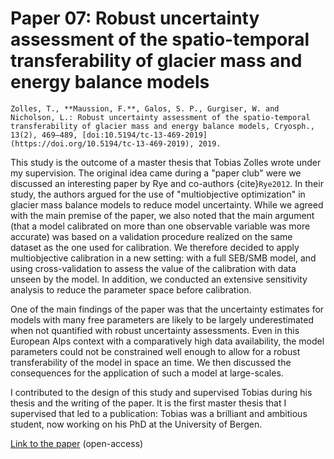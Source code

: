 # Paper 07: Robust uncertainty assessment of the spatio-temporal transferability of glacier mass and energy balance models

```{admonition} Citation
Zolles, T., **Maussion, F.**, Galos, S. P., Gurgiser, W. and Nicholson, L.: Robust uncertainty assessment of the spatio-temporal transferability of glacier mass and energy balance models, Cryosph., 13(2), 469–489, [doi:10.5194/tc-13-469-2019](https://doi.org/10.5194/tc-13-469-2019), 2019.
```

This study is the outcome of a master thesis that Tobias Zolles wrote under my supervision. The original idea came
during a "paper club" were we discussed an interesting paper by Rye and co-authors {cite}`Rye2012`. In their study, the
authors argued for the use of "multiobjective optimization" in glacier mass balance models to reduce model uncertainty.
While we agreed with the main premise of the paper, we also noted that the main argument (that a model calibrated on more
than one observable variable was more accurate) was based on a validation procedure realized on the same dataset 
as the one used for calibration. We therefore decided to apply multiobjective calibration in a new setting: 
with a full SEB/SMB model, and using
cross-validation to assess the value of the calibration with data unseen by the model. In addition, we conducted an
extensive sensitivity analysis to reduce the parameter space before calibration.

One of the main findings of the paper was that the uncertainty estimates for models with many free parameters
are likely to be largely underestimated when not quantified with robust uncertainty assessments. Even in this 
European Alps context with a comparatively high data availability, the model parameters could not be constrained 
well enough to allow for a robust transferability of the model in space an time. 
We then discussed the consequences for the application of such a model at large-scales.

I contributed to the design of this study and supervised Tobias during his thesis and the writing of the paper. 
It is the first master thesis that I supervised that led to a publication: Tobias was a
brilliant and ambitious student, now working on his PhD at the University of Bergen.

[Link to the paper](https://doi.org/10.5194/tc-13-469-2019) (open-access)
